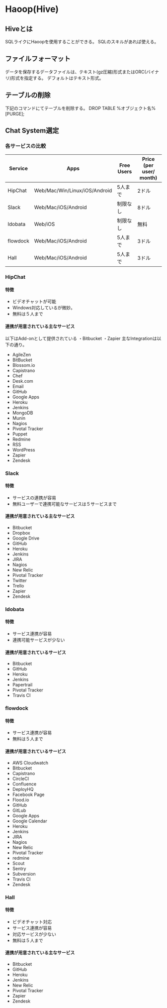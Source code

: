# Haoop(Hive)
## Hiveとは
SQLライクにHaoopを使用することができる。
SQLのスキルがあれば使える。

## ファイルフォーマット
データを保存するデータファイルは、テキスト(gz圧縮)形式またはORC(バイナリ)形式を指定する。
デフォルトはテキスト形式。

## テーブルの削除
下記のコマンドにてテーブルを削除する。
DROP TABLE %オブジェクト名% [PURGE];







## Chat System選定
### 各サービスの比較

|Service | Apps | Free Users | Price (per user/ month) |
|--------|------|------------|-------------------------|
|HipChat |Web/Mac/Win/Linux/iOS/Android |5人まで | 2ドル|
|Slack   |Web/Mac/iOS/Android           |制限なし| 8ドル|
|Idobata |Web/iOS                       |制限なし| 無料 |
|flowdock |Web/Mac/iOS/Android          |5人まで | 3ドル|
|Hall     |Web/Mac/iOS/Android          |5人まで | 3ドル|

### HipChat
#### 特徴
- ビデオチャットが可能
- Windows対応しているが微妙。
- 無料は５人まで

#### 連携が用意されている主なサービス
以下はAdd-onとして提供されている
・Bitbucket
・Zapier
主なIntegrationは以下の通り。
- AgileZen
- BitBucket
- Blossom.io
- Capistrano
- Chef
- Desk.com
- Email
- GitHub
- Google Apps
- Heroku
- Jenkins
- MongoDB
- Munin
- Nagios
- Pivotal Tracker
- Puppet
- Redmine
- RSS
- WordPress
- Zapier
- Zendesk

### Slack
#### 特徴
- サービスの連携が容易
- 無料ユーザーで連携可能なサービスは５サービスまで

#### 連携が用意されている主なサービス
- Bitbucket
- Dropbox
- Google Drive
- GitHub
- Heroku
- Jenkins
- JIRA
- Nagios
- New Relic
- Pivotal Tracker
- Twitter
- Trello
- Zapier
- Zendesk

### Idobata
#### 特徴
- サービス連携が容易
- 連携可能サービスが少ない

#### 連携が用意されているサービス
- Bitbucket
- GitHub
- Heroku
- Jenkins
- Papertrail
- Pivotal Tracker
- Travis CI

### flowdock
#### 特徴
- サービス連携が容易
- 無料は５人まで

#### 連携が用意されているサービス
- AWS Cloudwatch
- Bitbucket
- Capistrano
- CircleCI
- Confluence
- DeployHQ
- Facebook Page
- Flood.io
- GitHub
- GitLub
- Google Apps
- Google Calendar
- Heroku
- Jenkins
- JIRA
- Nagios
- New Relic
- Pivotal Tracker
- redmine
- Scout
- Sentry
- Subversion
- Travis CI
- Zendesk

### Hall
#### 特徴
- ビデオチャット対応
- サービス連携が容易
- 対応サービスが少ない
- 無料は５人まで
#### 連携が用意されている主なサービス
- Bitbucket
- GitHub
- Heroku
- Jenkins
- New Relic
- Pivotal Tracker
- Zapier
- Zendesk


